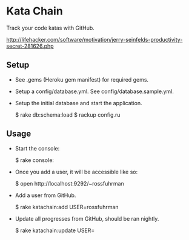 # Kata Chain

Track your code katas with GitHub.

http://lifehacker.com/software/motivation/jerry-seinfelds-productivity-secret-281626.php

## Setup

* See .gems (Heroku gem manifest) for required gems.
* Setup a config/database.yml.  See config/database.sample.yml.
* Setup the initial database and start the application.

    $ rake db:schema:load
    $ rackup config.ru

## Usage

* Start the console:

    $ rake console:

* Once you add a user, it will be accessible like so:

    $ open http://localhost:9292/~rossfuhrman

* Add a user from GitHub.

    $ rake katachain:add USER=rossfuhrman

* Update all progresses from GitHub, should be ran nightly.

    $ rake katachain:update USER=

